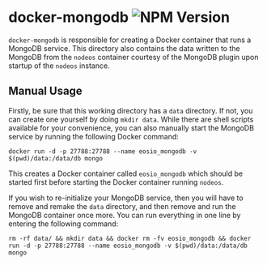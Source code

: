 # docker-mongodb <img alt="NPM Version" src="https://img.shields.io/npm/v/EOSIO/docker-mongodb.svg">
`docker-mongodb` is responsible for creating a Docker container that runs a MongoDB service. This directory also contains the data written to the MongoDB from the `nodeos` container courtesy of the MongoDB plugin upon startup of the `nodeos` instance.

## Manual Usage
Firstly, be sure that this working directory has a `data` directory. If not, you can create one yourself by doing `mkdir data`. While there are shell scripts available for your convenience, you can also manually start the MongoDB service by running the following Docker command:
```
docker run -d -p 27788:27788 --name eosio_mongodb -v $(pwd)/data:/data/db mongo
```
This creates a Docker container called `eosio_mongodb` which should be started first before starting the Docker container running `nodeos`.

If you wish to re-initialize your MongoDB service, then you will have to remove and remake the `data` directory, and then remove and run the MongoDB container once more. You can run everything in one line by entering the following command:
```
rm -rf data/ && mkdir data && docker rm -fv eosio_mongodb && docker run -d -p 27788:27788 --name eosio_mongodb -v $(pwd)/data:/data/db mongo
```
